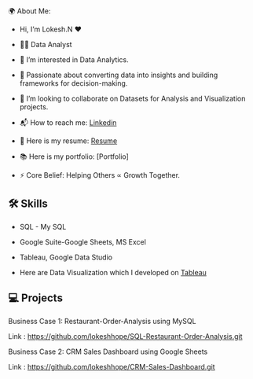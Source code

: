 🌍 About Me:

- Hi, I’m Lokesh.N ❤️
  
- 👩‍💻 Data Analyst
  
- 👀 I’m interested in Data Analytics.
  
- 🎯 Passionate about converting data into insights and building frameworks for decision-making.
  
- 📑 I’m looking to collaborate on Datasets for Analysis and Visualization projects.
  
- 📬 How to reach me: [Linkedin](https://www.linkedin.com/in/lokeshhope/)
  
- 📄 Here is my resume: [Resume](https://drive.google.com/file/d/1BTc86PZI3UvVO4xnNzoufMZ5sUudbNV1/view?usp=sharing)
  
- 📚 Here is my portfolio: [Portfolio]
  
- ⚡ Core Belief: Helping Others ∝ Growth Together. 

## 🛠 Skills
- SQL - My SQL
- Google Suite-Google Sheets, MS Excel
- Tableau, Google Data Studio 

- Here are Data Visualization which I developed on [Tableau](https://public.tableau.com/app/profile/amar.singh1017/vizzes) 

## 💻 Projects
Business Case 1: Restaurant-Order-Analysis using MySQL

Link : https://github.com/lokeshhope/SQL-Restaurant-Order-Analysis.git

Business Case 2: CRM Sales Dashboard using Google Sheets

Link : https://github.com/lokeshhope/CRM-Sales-Dashboard.git
